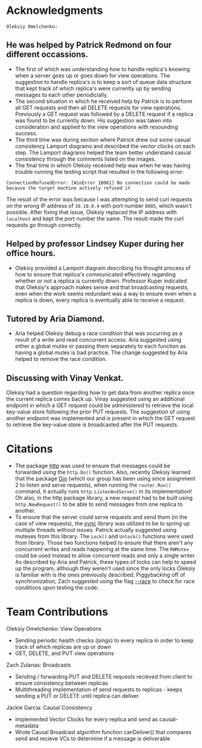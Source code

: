 # Acknowledgments

`Oleksiy Omelchenko:`
## He was helped by Patrick Redmond on four different occassions. 
- The first of which was understanding how to handle replica's knowing when a server goes up or goes down for view operations. The suggestion to handle replica's is to keep a sort of queue data structure that kept track of which replica's were currently up by sending messages to each other periodicially.
- The second situation in which he received help by Patrick is to perform all GET requests and then all DELETE requests for view operations. Previously a GET request was followed by a DELETE request if a replica was found to be currently down. His suggestion was taken into consideration and applied to the view operations with resounding success.
- The third time was during section where Patrick drew out some casual consistency Lamport diagrams and described the vector clocks on each step. The Lamport diagrams helped the team better understand casual consistency through the comments listed on the images. 
- The final time in which Oleksiy received help was when he was having trouble running the testing script that resulted in the following error: 
```
ConnectionRefusedError: [WinError 10061] No connection could be made because the target machine actively refused it
``` 
The result of the error was because I was attempting to send curl requests on the wrong IP address of `10.10.0.4` with port number `8085`, which wasn't possible. After fixing that issue, Oleksiy replaced the IP address with `localhost` and kept the port number the same. The result made the curl requests go through correctly. 

## Helped by professor Lindsey Kuper during her office hours.
- Oleksiy provided a Lamport diagram describing his thought process of how to ensure that replica's communicated effectively regarding whether or not a replica is currently down. Professor Kuper indicated that Oleksiy's approach makes sense and that broadcasting requests, even when the work seems redundant was a way to ensure even when a replica is down, every replica is eventually able to receive a request. 

## Tutored by Aria Diamond.
- Aria helped Oleksiy debug a race condition that was occurring as a result of a write and read concurrent access. Aria suggested using either a global mutex or passing them separately to each function as having a global mutex is bad practice. The change suggested by Aria helped to remove the race condition.

## Discussing with Vinay Venkat.
Oleksiy had a question regarding how to get data from another replica once the current replica comes back up. Vinay suggested using an additional endpoint in which a GET request could be administered to retrieve the local key-value store following the prior PUT requests. The suggestion of using another endpoint was implemented and is present in which the GET request to retrieve the key-value store is broadcasted after the PUT requests. 

# Citations
- The package [http](https://golang.org/pkg/net/http/) was used to ensure that messages could be forwarded using the `http.Do()` function. Also, recently Oleksiy learned that the package [Gin](https://github.com/gin-gonic/gin) (which our group has been using since assignment 2 to listen and serve requests), when running the `router.Run()` command, it actually runs `http.ListenAndServe()` in its implementation! Oh also, in the http package library, a new request had to be built using `http.NewRequest()` to be able to send messages from one replica to another.
- To ensure that the server could serve requests and send them (in the case of view requests), the [sync](https://golang.org/pkg/sync/) library was utilized to be to spring up multiple threads without issues. Patrick actually suggested using mutexes from this library. The `Lock()` and `Unlock()` functions were used from library. Those two functions helped to ensure that there aren't any concurrent writes and reads happening at the same time. The `RWMutex` could be used instead to allow concurrent reads and only a single writer. As described by Aria and Patrick, these types of locks can help to speed up the program, although they weren't used since the only locks Oleksiy is familiar with is the ones previously described. Piggybacking off of synchronization, Zach suggested using the flag [--race](https://golang.org/doc/articles/race_detector) to check for race conditions upon testing the code.

# Team Contributions

Oleksiy Omelchenko: View Operations
- Sending periodic health checks (pings) to every replica in order to keep track of which replicas are up or down
- GET, DELETE, and PUT view operations


Zach Zulanas: Broadcasts
- Sending / forwarding PUT and DELETE requests recieved from client to ensure consistency between replicas
- Multithreading implementation of send requests to replicas - keeps sending a PUT or DELETE until replica can deliver

Jackie Garcia: Causal Consistency
- Implemented Vector Clocks for every replica and send as causal-metadata
- Wrote Causal Broadcast algorithm function canDeliver() that compares send and recieve VCs to determine if a message is deliverable
